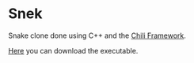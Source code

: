 # Snek

Snake clone done using C++ and the [Chili Framework](https://github.com/planetchili/chili_framework).

[Here](https://www.mediafire.com/file/3a58pbkmlnugqja) you can download the executable.
